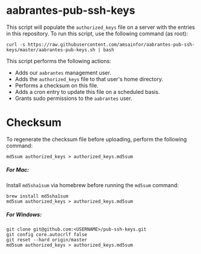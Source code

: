 
aabrantes-pub-ssh-keys
======================
This script will populate the `authorized_keys` file on a server with the entries in this repository. To run this script, use the following command (as root):

```
curl -s https://raw.githubusercontent.com/amsainfor/aabrantes-pub-ssh-keys/master/aabrantes-pub-keys.sh | bash
```

This script performs the following actions:

 * Adds our `aabrantes` management user.
 * Adds the `authorized_keys` file to that user's home directory.
 * Performs a checksum on this file.
 * Adds a cron entry to update this file on a scheduled basis.
 * Grants sudo permissions to the `aabrantes` user.

Checksum
========

To regenerate the checksum file before uploading, perform the following command:
```
md5sum authorized_keys > authorized_keys.md5sum
```
##### For Mac:
Install `md5sha1sum` via homebrew before running the `md5sum` command:
```
brew install md5sha1sum
md5sum authorized_keys > authorized_keys.md5sum
```

##### For Windows:
```
git clone git@github.com:<USERNAME>/pub-ssh-keys.git
git config core.autocrlf false
git reset --hard origin/master
md5sum authorized_keys > authorized_keys.md5sum
```
